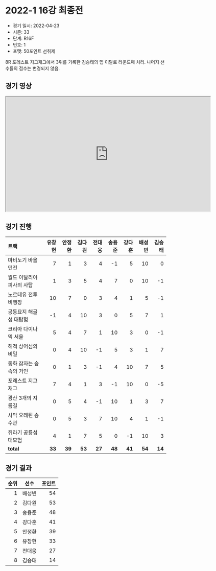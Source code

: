 # 2022-1 16강 최종전

- 경기 일시: 2022-04-23
- 시즌: 33
- 단계: R16F
- 번호: 1
- 포맷: 50포인트 선취제



8R 포레스트 지그재그에서 3위를 기록한 김승태의 맵 이탈로 라운드패 처리. 나머지 선수들의 점수는 변경되지 않음.

## 경기 영상
<iframe width="640" height="360"
src="https://www.youtube.com/embed/pcZa9lW_fJE">
</iframe>

## 경기 진행

| 트랙 | 유창현 | 안정환 | 김다원 | 전대웅 | 송용준 | 강다훈 | 배성빈 | 김승태 |
|:---|---:|---:|---:|---:|---:|---:|---:|---:|
| 마비노기 바올 던전 | 7 | 1 | 3 | 4 | -1 | 5 | 10 | 0 |
| 월드 이탈리아 피사의 사탑 | 1 | 3 | 5 | 4 | 7 | 0 | 10 | -1 |
| 노르테유 전투비행장 | 10 | 7 | 0 | 3 | 4 | 1 | 5 | -1 |
| 공동묘지 해골성 대탐험 | -1 | 4 | 10 | 3 | 0 | 5 | 7 | 1 |
| 코리아 다이나믹 서울 | 5 | 4 | 7 | 1 | 10 | 3 | 0 | -1 |
| 해적 상어섬의 비밀 | 0 | 4 | 10 | -1 | 5 | 3 | 1 | 7 |
| 동화 잠자는 숲속의 거인 | 0 | 1 | 3 | -1 | 4 | 10 | 7 | 5 |
| 포레스트 지그재그 | 7 | 4 | 1 | 3 | -1 | 10 | 0 | -5 |
| 광산 3개의 지름길 | 0 | 5 | 4 | -1 | 10 | 1 | 3 | 7 |
| 사막 오래된 송수관 | 0 | 5 | 3 | 7 | 10 | 4 | 1 | -1 |
| 쥐라기 공룡섬 대모험 | 4 | 1 | 7 | 5 | 0 | -1 | 10 | 3 |
| __total__ | __33__ | __39__ | __53__ | __27__ | __48__ | __41__ | __54__ | __14__ |




## 경기 결과

| 순위 | 선수 | 포인트 |
|---:|:---:|---:|
| 1 | 배성빈 | 54 |
| 2 | 김다원 | 53 |
| 3 | 송용준 | 48 |
| 4 | 강다훈 | 41 |
| 5 | 안정환 | 39 |
| 6 | 유창현 | 33 |
| 7 | 전대웅 | 27 |
| 8 | 김승태 | 14 |

